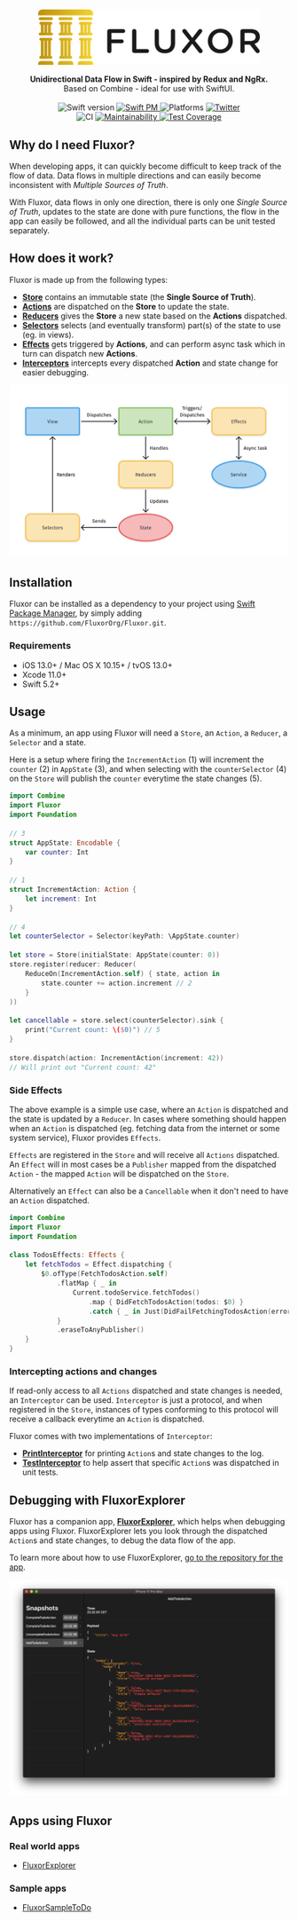 <p align="center">
    <br />
    <img src="https://raw.githubusercontent.com/FluxorOrg/Fluxor/master/Assets/Fluxor-logo.png" width="400" max-width="90%" alt="Fluxor" />
</p>

<p align="center">
    <b>Unidirectional Data Flow in Swift - inspired by Redux and NgRx.</b><br />
    Based on Combine - ideal for use with SwiftUI.<br />
    <br />
    <img src="https://img.shields.io/badge/Swift-5.2-brightgreen.svg" alt="Swift version" />
    <a href="https://swift.org/package-manager">
        <img src="https://img.shields.io/badge/SwiftPM-compatible-brightgreen.svg?style=flat" alt="Swift PM" />
    </a>
    <img src="https://img.shields.io/badge/platforms-Mac+iOS-brightgreen.svg?style=flat" alt="Platforms" />
    <a href="https://twitter.com/mortengregersen">
        <img src="https://img.shields.io/badge/twitter-@mortengregersen-blue.svg?style=flat" alt="Twitter" />
    </a>
    <br />
    <img src="https://github.com/FluxorOrg/Fluxor/workflows/CI/badge.svg" alt="CI" />
    <a href="https://codeclimate.com/github/FluxorOrg/Fluxor/maintainability">
        <img src="https://api.codeclimate.com/v1/badges/f2ea66abc81e4a578a31/maintainability" alt="Maintainability" />
    </a>
    <a href="https://codeclimate.com/github/FluxorOrg/Fluxor/test_coverage">
        <img src="https://api.codeclimate.com/v1/badges/f2ea66abc81e4a578a31/test_coverage" alt="Test Coverage" />
    </a>
</p>

## Why do I need Fluxor?
When developing apps, it can quickly become difficult to keep track of the flow of data. Data flows in multiple directions and can easily become inconsistent with *Multiple Sources of Truth*.

With Fluxor, data flows in only one direction, there is only one *Single Source of Truth*, updates to the state are done with pure functions, the flow in the app can easily be followed, and all the individual parts can be unit tested separately.

## How does it work?
Fluxor is made up from the following types:

* [**Store**](Sources/Fluxor/Store.swift) contains an immutable state (the **Single Source of Truth**).
* [**Actions**](Sources/Fluxor/Action.swift) are dispatched on the **Store** to update the state.
* [**Reducers**](Sources/Fluxor/Reducer.swift) gives the **Store** a new state based on the **Actions** dispatched.
* [**Selectors**](Sources/Fluxor/Selector.swift) selects (and eventually transform) part(s) of the state to use (eg. in views).
* [**Effects**](Sources/Fluxor/Effects.swift) gets triggered by **Actions**, and can perform async task which in turn can dispatch new **Actions**.
* [**Interceptors**](Sources/Fluxor/Interceptor.swift) intercepts every dispatched **Action** and state change for easier debugging.

![](https://raw.githubusercontent.com/FluxorOrg/Fluxor/master/Assets/Diagram.png)

## Installation

Fluxor can be installed as a dependency to your project using [Swift Package Manager](https://swift.org/package-manager), by simply adding `https://github.com/FluxorOrg/Fluxor.git`.

### Requirements

- iOS 13.0+ / Mac OS X 10.15+ / tvOS 13.0+
- Xcode 11.0+
- Swift 5.2+

## Usage
As a minimum, an app using Fluxor will need a `Store`, an `Action`, a `Reducer`, a `Selector` and a state.

Here is a setup where firing the `IncrementAction` (1) will increment the `counter` (2) in `AppState` (3), and when selecting with the `counterSelector` (4) on the `Store` will publish the `counter` everytime the state changes (5).

```swift
import Combine
import Fluxor
import Foundation

// 3
struct AppState: Encodable {
    var counter: Int
}

// 1
struct IncrementAction: Action {
    let increment: Int
}

// 4
let counterSelector = Selector(keyPath: \AppState.counter)

let store = Store(initialState: AppState(counter: 0))
store.register(reducer: Reducer(
    ReduceOn(IncrementAction.self) { state, action in
        state.counter += action.increment // 2
    }
))

let cancellable = store.select(counterSelector).sink {
    print("Current count: \($0)") // 5
}

store.dispatch(action: IncrementAction(increment: 42))
// Will print out "Current count: 42"
```

### Side Effects
The above example is a simple use case, where an `Action` is dispatched and the state is updated by a `Reducer`. In cases where something should happen when an `Action` is dispatched (eg. fetching data from the internet or some system service), Fluxor provides `Effects`.

`Effects` are registered in the `Store` and will receive all `Actions` dispatched. An `Effect` will in most cases be a `Publisher` mapped from the dispatched `Action` - the mapped `Action` will be dispatched on the `Store`.

Alternatively an `Effect` can also be a `Cancellable` when it don't need to have an `Action` dispatched.

```swift
import Combine
import Fluxor
import Foundation

class TodosEffects: Effects {
    let fetchTodos = Effect.dispatching {
        $0.ofType(FetchTodosAction.self)
            .flatMap { _ in
                Current.todoService.fetchTodos()
                    .map { DidFetchTodosAction(todos: $0) }
                    .catch { _ in Just(DidFailFetchingTodosAction(error: "An error occurred.")) }
            }
            .eraseToAnyPublisher()
    }
}
```

### Intercepting actions and changes
If read-only access to all `Actions` dispatched and state changes is needed, an `Interceptor` can be used. `Interceptor` is just a protocol, and when registered in the `Store`, instances of types conforming to this protocol will receive a callback everytime an `Action` is dispatched.

Fluxor comes with two implementations of `Interceptor`:

* [**PrintInterceptor**](Sources/Fluxor/Interceptors/PrintInterceptor.swift) for printing `Action`s and state changes to the log.
* [**TestInterceptor**](Sources/FluxorTestSupport/TestInterceptor.swift) to help assert that specific `Action`s was dispatched in unit tests.

## Debugging with FluxorExplorer
Fluxor has a companion app, [**FluxorExplorer**](https://github.com/FluxorOrg/FluxorExplorer), which helps when debugging apps using Fluxor. FluxorExplorer lets you look through the dispatched `Action`s and state changes, to debug the data flow of the app.

To learn more about how to use FluxorExplorer, [go to the repository for the app](https://github.com/FluxorOrg/FluxorExplorer).

![](https://raw.githubusercontent.com/FluxorOrg/Fluxor/master/Assets/FluxorExplorer.png)


## Apps using Fluxor

### Real world apps

* [FluxorExplorer](https://github.com/FluxorOrg/FluxorExplorer)

### Sample apps

* [FluxorSampleToDo](https://github.com/FluxorOrg/FluxorSampleToDo)
